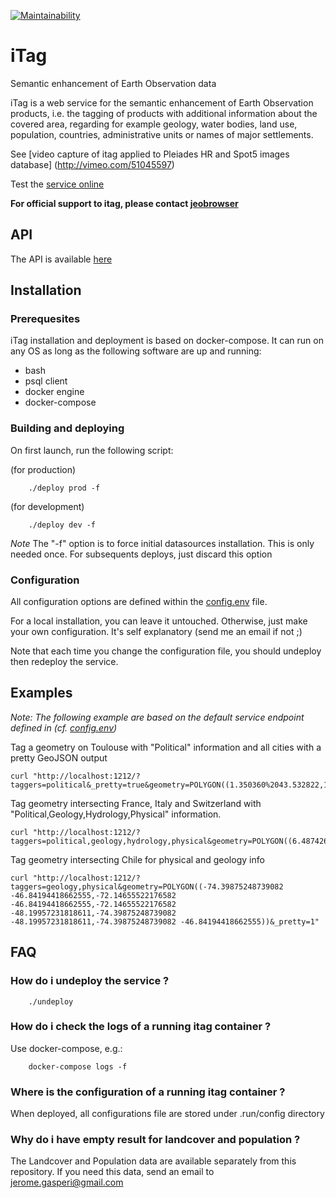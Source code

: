 [![Maintainability](https://api.codeclimate.com/v1/badges/367107bc47a1b1b2d58e/maintainability)](https://codeclimate.com/github/jjrom/itag/maintainability)
# iTag
Semantic enhancement of Earth Observation data

iTag is a web service for the semantic enhancement of Earth Observation products, i.e. the tagging of products with additional information about the covered area, regarding for example geology, water bodies, land use, population, countries, administrative units or names of major settlements.

See [video capture of itag applied to Pleiades HR and Spot5 images database] (http://vimeo.com/51045597)

Test the [service online]( https://itag.snapplanet.io?_pretty=1&taggers=political&geometry=POLYGON((1.350360%2043.532822,1.350360%2043.668522,1.515350%2043.668522,1.515350%2043.532822,1.350360%2043.532822)) )

**For official support to itag, please contact [jeobrowser](https://mapshup.com)**

## API
The API is available [here](https://github.com/jjrom/itag/blob/master/docs/API.md) 

## Installation

### Prerequesites
iTag installation and deployment is based on docker-compose. It can run on any OS as long as the following software are up and running:

* bash
* psql client
* docker engine
* docker-compose

### Building and deploying
On first launch, run the following script:

(for production)

        ./deploy prod -f

(for development)

        ./deploy dev -f

*Note* The "-f" option is to force initial datasources installation. This is only needed once. For subsequents deploys, just discard this option

### Configuration
All configuration options are defined within the [config.env](https://github.com/jjrom/itag/blob/master/config.env) file.

For a local installation, you can leave it untouched. Otherwise, just make your own configuration. It's self explanatory (send me an email if not ;)

Note that each time you change the configuration file, you should undeploy then redeploy the service.

## Examples
*Note: The following example are based on the default service endpoint defined in (cf. [config.env](https://github.com/jjrom/itag/blob/master/config.env))*

Tag a geometry on Toulouse with "Political" information and all cities with a pretty GeoJSON output
```
curl "http://localhost:1212/?taggers=political&_pretty=true&geometry=POLYGON((1.350360%2043.532822,1.350360%2043.668522,1.515350%2043.668522,1.515350%2043.532822,1.350360%2043.532822))"
```

Tag geometry intersecting France, Italy and Switzerland with "Political,Geology,Hydrology,Physical" information.
```
curl "http://localhost:1212/?taggers=political,geology,hydrology,physical&geometry=POLYGON((6.487426757812523%2045.76081241294796,6.487426757812523%2046.06798615804025,7.80578613281244%2046.06798615804025,7.80578613281244%2045.76081241294796,6.487426757812523%2045.76081241294796))"
```

Tag geometry intersecting Chile for physical and geology info
```
curl "http://localhost:1212/?taggers=geology,physical&geometry=POLYGON((-74.39875248739082 -46.84194418662555,-72.14655522176582 -46.84194418662555,-72.14655522176582 -48.19957231818611,-74.39875248739082 -48.19957231818611,-74.39875248739082 -46.84194418662555))&_pretty=1"
```

## FAQ

### How do i undeploy the service ?

        ./undeploy

### How do i check the logs of a running itag container ?
Use docker-compose, e.g.:

        docker-compose logs -f

### Where is the configuration of a running itag container ?
When deployed, all configurations file are stored under .run/config directory

### Why do i have empty result for landcover and population ?
The Landcover and Population data are available separately from this repository. If you need this data, send an email to jerome.gasperi@gmail.com

